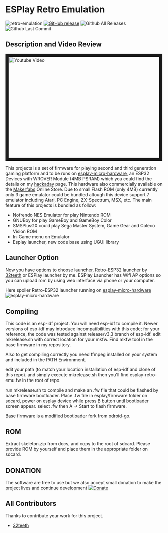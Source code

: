  # ESPlay Retro Emulation 
![retro-emulation](https://raw.githubusercontent.com/pebri86/esplay-retro-emulation/master/docs/retro_emulation.png) [![GitHub release](https://img.shields.io/github/release/pebri86/esplay-retro-emulation.svg)](https://GitHub.com/pebri86/esplay-retro-emulation/releases/) ![Github All Releases](https://img.shields.io/github/downloads/pebri86/esplay-retro-emulation/total.svg) ![Github Last Commit](https://img.shields.io/github/last-commit/pebri86/esplay-retro-emulation)

Description and Video Review
----------------------------
<a href="http://www.youtube.com/watch?feature=player_embedded&v=NfbxcjU85Ac" target="_blank"><img src="https://i.ytimg.com/vi/NfbxcjU85Ac/hqdefault.jpg" alt="Youtube Video" width="480" height="320" border="10" /></a>

This projects is a set of firmware for playing second and third generation gaming platform and to be runs on [esplay-micro-hardware], an ESP32 Devices with WROVER Module (4MB PSRAM) which you could find the details on my [hackaday] page. This hardware also commercially available on the [Makerfabs] Online Store. Due to small Flash ROM (only 4MB) currently only 3 game emulator could be bundled altough this device support 7 emulator including Atari, PC Engine, ZX-Spectrum, MSX, etc.
The main feature of this projects is bundled as follow:
- Nofrendo NES Emulator for play Nintendo ROM
- GNUBoy for play GameBoy and GameBoy Color
- SMSPlusGX could play Sega Master System, Game Gear and Coleco Vision ROM
- In-Game menu on Emulator
- Esplay launcher, new code base using UGUI library

Launcher Option
---------------

Now you have options to choose launcher, Retro-ESP32 launcher by [32teeth] or ESPlay launcher by me.
ESPlay Launcher has Wifi AP options so you can upload rom by using web interface via phone or your computer.

Here spoiler Retro-ESP32 launcher running on [esplay-micro-hardware]
![esplay-micro-hardware](https://raw.githubusercontent.com/pebri86/esplay-retro-emulation/master/docs/esplay-retro-esp32.png)

Compiling
---------

This code is an esp-idf project. You will need esp-idf to compile it. Newer versions of esp-idf may introduce incompatibilities with this code;
for your reference, the code was tested against release/v3.3 branch of esp-idf.
edit mkrelease.sh with correct location for your mkfw.
Find mkfw tool in the base firmware in my repository.

Also to get compiling correctly you need ffmpeg installed on your system and included in the PATH Environment.

edit your path (to match your location installation of esp-idf and clone of this repo). and simply execute mkrelease.sh
then you'll find esplay-retro-emu.fw in the root of repo.

run mkrelease.sh to compile and make an .fw file that could be flashed by base firmware bootloader. Place .fw file in esplay/firmware folder on sdcard, power on esplay device while press B button until bootloader screen appear. select .fw then A -> Start to flash firmware.

Base firmware is a modified bootloader fork from odroid-go.

ROM
---
Extract skeleton.zip from docs, and copy to the root of sdcard. Please provide ROM by yourself and place them in the appropriate folder on sdcard.

DONATION
--------
The software are free to use but we also accept small donation to make the project lives and continue development
<a href="https://www.paypal.me/pebri86/1.99USD" target="_blank"><img src="https://raw.githubusercontent.com/pebri86/esplay-retro-emulation/staging/docs/donate.jpeg" alt="Donate" /></a>

All Contributors
------------
Thanks to contribute your work for this project.
- [32teeth]


[32teeth]:https://github.com/32teeth
[esplay-micro-hardware]: https://github.com/pebri86/esplay_micro_hardware
[Makerfabs]: https://www.makerfabs.com/esplay-micro.html
[hackaday]: https://hackaday.io/project/166707-esplay-micro

